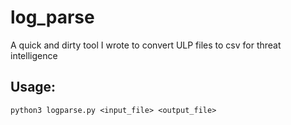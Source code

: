 # log_parse
A quick and dirty tool I wrote to convert ULP files to csv for threat intelligence

## Usage:
```
python3 logparse.py <input_file> <output_file>
```
